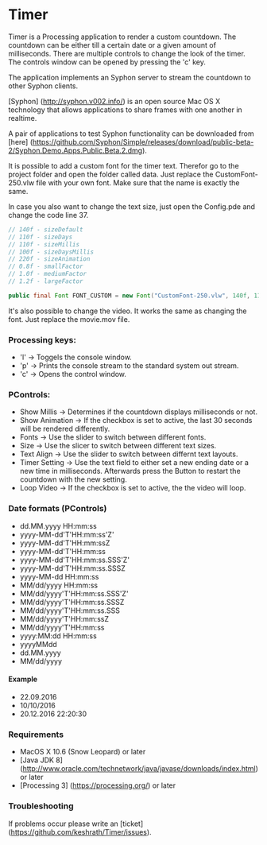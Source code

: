 # Timer

Timer is a Processing application to render a custom countdown. The countdown 
can be either till a certain date or a given amount of milliseconds. There are
multiple controls to change the look of the timer. The controls window can be
opened by pressing the 'c' key.

The application implements an Syphon server to stream the countdown to other
Syphon clients. 

[Syphon] (http://syphon.v002.info/) is an open source Mac OS X technology that
allows applications to share frames with one another in realtime.

A pair of applications to test Syphon functionality can be downloaded from [here] (https://github.com/Syphon/Simple/releases/download/public-beta-2/Syphon.Demo.Apps.Public.Beta.2.dmg).

It is possible to add a custom font for the timer text. Therefor go to the project
folder and open the folder called data. Just replace the CustomFont-250.vlw file
with your own font. Make sure that the name is exactly the same.

In case you also want to change the text size, just open the Config.pde and change
the code line 37.

```java
// 140f - sizeDefault
// 110f - sizeDays
// 110f - sizeMillis
// 100f - sizeDaysMillis
// 220f - sizeAnimation
// 0.8f - smallFactor
// 1.0f - mediumFactor
// 1.2f - largeFactor

public final Font FONT_CUSTOM = new Font("CustomFont-250.vlw", 140f, 110f, 110f, 100f, 220f, 0.8f, 1f, 1.2f);
```

It's also possible to change the video. It works the same as changing the font. Just replace the movie.mov file.

### Processing keys:

* 'l'   ->   Toggels the console window.
* 'p'   ->   Prints the console stream to the standard system out stream.
* 'c'   ->   Opens the control window.

### PControls:

* Show Millis     ->   Determines if the countdown displays milliseconds or not.
* Show Animation  ->   If the checkbox is set to active, the last 30 seconds will be rendered differently.
* Fonts           ->   Use the slider to switch between different fonts.
* Size            ->   Use the slicer to switch between different text sizes.
* Text Align      ->   Use the slider to switch between differnt text layouts.
* Timer Setting   ->   Use the text field to either set a new ending date or a new time in milliseconds. Afterwards press the Button to restart the countdown with the new setting.
* Loop Video      ->   If the checkbox is set to active, the the video will loop.

### Date formats (PControls)

* dd.MM.yyyy HH:mm:ss
* yyyy-MM-dd'T'HH:mm:ss'Z'
* yyyy-MM-dd'T'HH:mm:ssZ
* yyyy-MM-dd'T'HH:mm:ss
* yyyy-MM-dd'T'HH:mm:ss.SSS'Z'
* yyyy-MM-dd'T'HH:mm:ss.SSSZ
* yyyy-MM-dd HH:mm:ss
* MM/dd/yyyy HH:mm:ss
* MM/dd/yyyy'T'HH:mm:ss.SSS'Z'
* MM/dd/yyyy'T'HH:mm:ss.SSSZ 
* MM/dd/yyyy'T'HH:mm:ss.SSS
* MM/dd/yyyy'T'HH:mm:ssZ
* MM/dd/yyyy'T'HH:mm:ss
* yyyy:MM:dd HH:mm:ss
* yyyyMMdd
* dd.MM.yyyy
* MM/dd/yyyy

#### Example

* 22.09.2016
* 10/10/2016
* 20.12.2016 22:20:30

###  Requirements

* MacOS X 10.6 (Snow Leopard) or later
* [Java JDK 8] (http://www.oracle.com/technetwork/java/javase/downloads/index.html) or later
* [Processing 3] (https://processing.org/) or later

### Troubleshooting

If problems occur please write an [ticket] (https://github.com/keshrath/Timer/issues).
